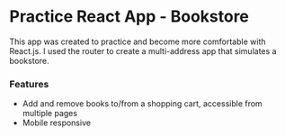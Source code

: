 # Practice React App - Bookstore

This app was created to practice and become more comfortable with React.js. I used the router to create a multi-address app that simulates a bookstore. 

### Features
* Add and remove books to/from a shopping cart, accessible from multiple pages
* Mobile responsive

